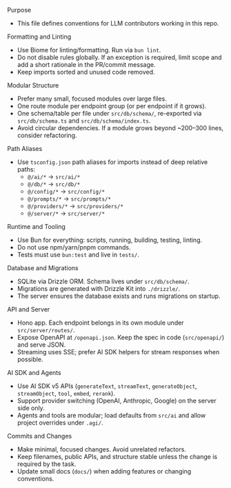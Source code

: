 Purpose
- This file defines conventions for LLM contributors working in this repo.

Formatting and Linting
- Use Biome for linting/formatting. Run via `bun lint`.
- Do not disable rules globally. If an exception is required, limit scope and add a short rationale in the PR/commit message.
- Keep imports sorted and unused code removed.

Modular Structure
- Prefer many small, focused modules over large files.
- One route module per endpoint group (or per endpoint if it grows).
- One schema/table per file under `src/db/schema/`, re-exported via `src/db/schema.ts` and `src/db/schema/index.ts`.
- Avoid circular dependencies. If a module grows beyond ~200–300 lines, consider refactoring.

Path Aliases
- Use `tsconfig.json` path aliases for imports instead of deep relative paths:
  - `@/ai/*` → `src/ai/*`
  - `@/db/*` → `src/db/*`
  - `@/config/*` → `src/config/*`
  - `@/prompts/*` → `src/prompts/*`
  - `@/providers/*` → `src/providers/*`
  - `@/server/*` → `src/server/*`

Runtime and Tooling
- Use Bun for everything: scripts, running, building, testing, linting.
- Do not use npm/yarn/pnpm commands.
- Tests must use `bun:test` and live in `tests/`.

Database and Migrations
- SQLite via Drizzle ORM. Schema lives under `src/db/schema/`.
- Migrations are generated with Drizzle Kit into `./drizzle/`.
- The server ensures the database exists and runs migrations on startup.

API and Server
- Hono app. Each endpoint belongs in its own module under `src/server/routes/`.
- Expose OpenAPI at `/openapi.json`. Keep the spec in code (`src/openapi/`) and serve JSON.
- Streaming uses SSE; prefer AI SDK helpers for stream responses when possible.

AI SDK and Agents
- Use AI SDK v5 APIs (`generateText`, `streamText`, `generateObject`, `streamObject`, `tool`, `embed`, `rerank`).
- Support provider switching (OpenAI, Anthropic, Google) on the server side only.
- Agents and tools are modular; load defaults from `src/ai` and allow project overrides under `.agi/`.

Commits and Changes
- Make minimal, focused changes. Avoid unrelated refactors.
- Keep filenames, public APIs, and structure stable unless the change is required by the task.
- Update small docs (`docs/`) when adding features or changing conventions.

